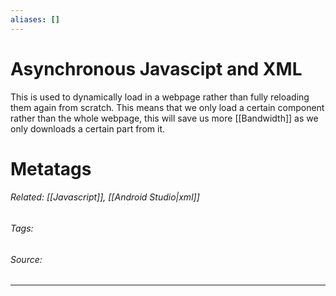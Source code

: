 ```yaml
---
aliases: []
---
```

# Asynchronous Javascipt and XML
This is used to dynamically load in a webpage rather than fully reloading them again from scratch. This means that we only load a certain component rather than the whole webpage, this will save us more [[Bandwidth]] as we only downloads a certain part from it.












# Metatags
###### Related: [[Javascript]], [[Android Studio|xml]]
###### Tags: 
###### Source: 

---